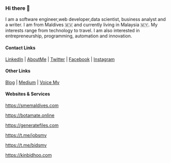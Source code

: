 ### Hi there 👋

I am a software engineer,web developer,data scientist, business analyst and a writer. I am from Maldives 🇲🇻  and currently living in Malaysia 🇲🇾. My interests range from technology to travel. I am also interested in entrepreneurship, programming, automation and innovation.


#### Contact Links
[LinkedIn](https://linkedin.com/in/muhammadhuaiman) | [AboutMe](https://about.me/aimme) | [Twitter](https://twitter.com/mohamed_aiman) | [Facebook](https://fb.com/muhammadhu.aiman) | [Instagram](https://instagram.com/muhammadhu.aiman)

#### Other Links
[Blog](https://mohamedaiman.me) | [Medium](https://medium.com/@aimme) | [Voice Mv](https://voice.mv/author/36)

#### Websites & Services

https://smemaldives.com

https://botamate.online

https://generatefiles.com

https://t.me/jobsmv

https://t.me/bidsmv

https://kinbidhoo.com

<!--
**mohamed-aiman/mohamed-aiman** is a ✨ _special_ ✨ repository because its `README.md` (this file) appears on your GitHub profile.

Here are some ideas to get you started:

- 🔭 I’m currently working on ...
- 🌱 I’m currently learning ...
- 👯 I’m looking to collaborate on ...
- 🤔 I’m looking for help with ...
- 💬 Ask me about ...
- 📫 How to reach me: ...
- 😄 Pronouns: ...
- ⚡ Fun fact: ...
-->
